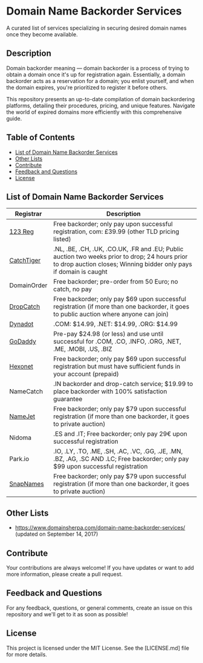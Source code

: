 # Domain Name Backorder Services

A curated list of services specializing in securing desired domain names once they become available.

## Description

Domain backorder meaning — domain backorder is a process of trying to obtain a domain once it's up for registration again. Essentially, a domain backorder acts as a reservation for a domain; you enlist yourself, and when the domain expires, you're prioritized to register it before others.

This repository presents an up-to-date compilation of domain backordering platforms, detailing their procedures, pricing, and unique features. Navigate the world of expired domains more efficiently with this comprehensive guide.

## Table of Contents

- [List of Domain Name Backorder Services](#list-of-domain-name-backorder-services)
- [Other Lists](#other-lists)
- [Contribute](#contribute)
- [Feedback and Questions](#feedback-and-questions)
- [License](#license)

## List of Domain Name Backorder Services

| Registrar | Description |
|---|---|
| [123 Reg](https://www.123-reg.co.uk/domain-names/backorder/) | Free backorder; only pay upon successful registration, com: £39.99 (other TLD pricing listed) |
| [CatchTiger](https://www.catchtiger.com/en/) | .NL, .BE, .CH, .UK, .CO.UK, .FR and .EU; Public auction two weeks prior to drop; 24 hours prior to drop auction closes; Winning bidder only pays if domain is caught |
| DomainOrder | Free backorder; pre-order from 50 Euro; no catch, no pay |
| [DropCatch](https://www.dropcatch.com/) | Free backorder; only pay $69 upon successful registration (if more than one backorder, it goes to public auction where anyone can join) |
| [Dynadot](https://www.dynadot.com/market/backorder) | .COM: $14.99, .NET: $14.99, .ORG: $14.99 |
| [GoDaddy](https://www.godaddy.com/domains/domain-backorder) | Pre-pay $24.98 (or less) and use until successful for .COM, .CO, .INFO, .ORG, .NET, .ME, .MOBI, .US, .BIZ |
| [Hexonet](https://www.hexonet.net/backorder) | Free backorder; only pay $69 upon successful registration but must have sufficient funds in your account (prepaid) |
| NameCatch | .IN backorder and drop-catch service; $19.99 to place backorder with 100% satisfaction guarantee |
| [NameJet](https://partnertest.namejet.com/Pages/Services/Pricing.aspx) | Free backorder; only pay $79 upon successful registration (if more than one backorder, it goes to private auction) |
| Nidoma | .ES and .IT; Free backorder; only pay 29€ upon successful registration |
| Park.io | .IO, .LY, .TO, .ME, .SH, .AC, .VC, .GG, .JE, .MN, .BZ, .AG, .SC AND .LC; Free backorder; only pay $99 upon successful registration |
| [SnapNames](https://www.snapnames.com/) | Free backorder; only pay $79 upon successful registration (if more than one backorder, it goes to private auction) |

## Other Lists

- https://www.domainsherpa.com/domain-name-backorder-services/ (updated on September 14, 2017)

## Contribute

Your contributions are always welcome! If you have updates or want to add more information, please create a pull request.

## Feedback and Questions

For any feedback, questions, or general comments, create an issue on this repository and we'll get to it as soon as possible!

## License

This project is licensed under the MIT License. See the [LICENSE.md] file for more details.

